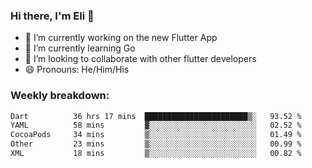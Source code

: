 ### Hi there, I'm Eli 👋
- 🔭 I’m currently working on the new Flutter App
- 🌱 I’m currently learning Go
- 🦄 I’m looking to collaborate with other flutter developers
- 😄 Pronouns: He/Him/His

### Weekly breakdown:
<!--START_SECTION:waka-->

```txt
Dart          36 hrs 17 mins  ███████████████████████▒░   93.52 %
YAML          58 mins         ▓░░░░░░░░░░░░░░░░░░░░░░░░   02.52 %
CocoaPods     34 mins         ▒░░░░░░░░░░░░░░░░░░░░░░░░   01.49 %
Other         23 mins         ▒░░░░░░░░░░░░░░░░░░░░░░░░   00.99 %
XML           18 mins         ▒░░░░░░░░░░░░░░░░░░░░░░░░   00.82 %
```

<!--END_SECTION:waka-->
